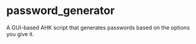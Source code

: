 # password_generator
A GUI-based AHK script that generates passwords based on the options you give it.
